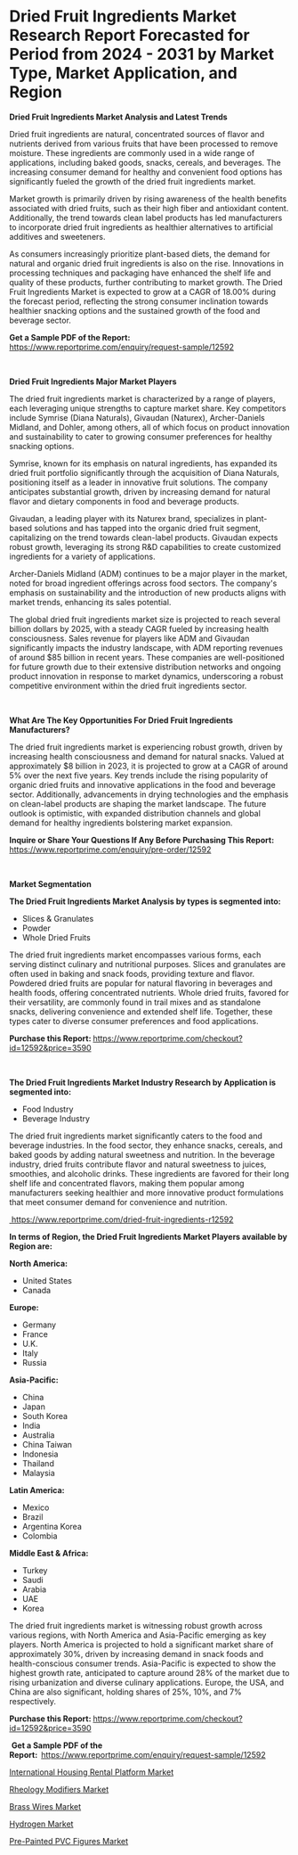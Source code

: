 <p><h1>Dried Fruit Ingredients Market Research Report Forecasted for Period from 2024 -  2031 by Market Type, Market Application, and Region</h1></p><p><strong>Dried Fruit Ingredients Market Analysis and Latest Trends</strong></p>
<p><p>Dried fruit ingredients are natural, concentrated sources of flavor and nutrients derived from various fruits that have been processed to remove moisture. These ingredients are commonly used in a wide range of applications, including baked goods, snacks, cereals, and beverages. The increasing consumer demand for healthy and convenient food options has significantly fueled the growth of the dried fruit ingredients market.</p><p>Market growth is primarily driven by rising awareness of the health benefits associated with dried fruits, such as their high fiber and antioxidant content. Additionally, the trend towards clean label products has led manufacturers to incorporate dried fruit ingredients as healthier alternatives to artificial additives and sweeteners. </p><p>As consumers increasingly prioritize plant-based diets, the demand for natural and organic dried fruit ingredients is also on the rise. Innovations in processing techniques and packaging have enhanced the shelf life and quality of these products, further contributing to market growth. The Dried Fruit Ingredients Market is expected to grow at a CAGR of 18.00% during the forecast period, reflecting the strong consumer inclination towards healthier snacking options and the sustained growth of the food and beverage sector.</p></p>
<p><strong>Get a Sample PDF of the Report:&nbsp;</strong> <a href="https://www.reportprime.com/enquiry/request-sample/12592">https://www.reportprime.com/enquiry/request-sample/12592</a></p>
<p>&nbsp;</p>
<p><strong>Dried Fruit Ingredients Major Market Players</strong></p>
<p><p>The dried fruit ingredients market is characterized by a range of players, each leveraging unique strengths to capture market share. Key competitors include Symrise (Diana Naturals), Givaudan (Naturex), Archer-Daniels Midland, and Dohler, among others, all of which focus on product innovation and sustainability to cater to growing consumer preferences for healthy snacking options.</p><p>Symrise, known for its emphasis on natural ingredients, has expanded its dried fruit portfolio significantly through the acquisition of Diana Naturals, positioning itself as a leader in innovative fruit solutions. The company anticipates substantial growth, driven by increasing demand for natural flavor and dietary components in food and beverage products.</p><p>Givaudan, a leading player with its Naturex brand, specializes in plant-based solutions and has tapped into the organic dried fruit segment, capitalizing on the trend towards clean-label products. Givaudan expects robust growth, leveraging its strong R&D capabilities to create customized ingredients for a variety of applications.</p><p>Archer-Daniels Midland (ADM) continues to be a major player in the market, noted for broad ingredient offerings across food sectors. The company's emphasis on sustainability and the introduction of new products aligns with market trends, enhancing its sales potential.</p><p>The global dried fruit ingredients market size is projected to reach several billion dollars by 2025, with a steady CAGR fueled by increasing health consciousness. Sales revenue for players like ADM and Givaudan significantly impacts the industry landscape, with ADM reporting revenues of around $85 billion in recent years. These companies are well-positioned for future growth due to their extensive distribution networks and ongoing product innovation in response to market dynamics, underscoring a robust competitive environment within the dried fruit ingredients sector.</p></p>
<p>&nbsp;</p>
<p><strong>What Are The Key Opportunities For Dried Fruit Ingredients Manufacturers?</strong></p>
<p><p>The dried fruit ingredients market is experiencing robust growth, driven by increasing health consciousness and demand for natural snacks. Valued at approximately $8 billion in 2023, it is projected to grow at a CAGR of around 5% over the next five years. Key trends include the rising popularity of organic dried fruits and innovative applications in the food and beverage sector. Additionally, advancements in drying technologies and the emphasis on clean-label products are shaping the market landscape. The future outlook is optimistic, with expanded distribution channels and global demand for healthy ingredients bolstering market expansion.</p></p>
<p><strong>Inquire or Share Your Questions If Any Before Purchasing This Report:</strong> <a href="https://www.reportprime.com/enquiry/pre-order/12592">https://www.reportprime.com/enquiry/pre-order/12592</a></p>
<p>&nbsp;</p>
<p><strong>Market Segmentation</strong></p>
<p><strong>The Dried Fruit Ingredients Market Analysis by types is segmented into:</strong></p>
<p><ul><li>Slices & Granulates</li><li>Powder</li><li>Whole Dried Fruits</li></ul></p>
<p><p>The dried fruit ingredients market encompasses various forms, each serving distinct culinary and nutritional purposes. Slices and granulates are often used in baking and snack foods, providing texture and flavor. Powdered dried fruits are popular for natural flavoring in beverages and health foods, offering concentrated nutrients. Whole dried fruits, favored for their versatility, are commonly found in trail mixes and as standalone snacks, delivering convenience and extended shelf life. Together, these types cater to diverse consumer preferences and food applications.</p></p>
<p><strong>Purchase this Report:&nbsp;</strong><a href="https://www.reportprime.com/checkout?id=12592&price=3590">https://www.reportprime.com/checkout?id=12592&price=3590</a></p>
<p>&nbsp;</p>
<p><strong>The Dried Fruit Ingredients Market Industry Research by Application is segmented into:</strong></p>
<p><ul><li>Food Industry</li><li>Beverage Industry</li></ul></p>
<p><p>The dried fruit ingredients market significantly caters to the food and beverage industries. In the food sector, they enhance snacks, cereals, and baked goods by adding natural sweetness and nutrition. In the beverage industry, dried fruits contribute flavor and natural sweetness to juices, smoothies, and alcoholic drinks. These ingredients are favored for their long shelf life and concentrated flavors, making them popular among manufacturers seeking healthier and more innovative product formulations that meet consumer demand for convenience and nutrition.</p></p>
<p><a href="https://www.reportprime.com/dried-fruit-ingredients-r12592">&nbsp;https://www.reportprime.com/dried-fruit-ingredients-r12592</a></p>
<p><strong>In terms of Region, the Dried Fruit Ingredients Market Players available by Region are:</strong></p>
<p>
    <p> <strong> North America: </strong>
        <ul>
            <li>United States</li>
            <li>Canada</li>
        </ul>
        </p> 
    <p> <strong> Europe: </strong>
        <ul>
            <li>Germany</li>
            <li>France</li>
            <li>U.K.</li>
            <li>Italy</li>
            <li>Russia</li>
        </ul>
        </p> 
    <p> <strong> Asia-Pacific: </strong>
        <ul>
            <li>China</li>
            <li>Japan</li>
            <li>South Korea</li>
            <li>India</li>
            <li>Australia</li>
            <li>China Taiwan</li>
            <li>Indonesia</li>
            <li>Thailand</li>
            <li>Malaysia</li>
        </ul>
        </p> 
    <p> <strong> Latin America: </strong>
        <ul>
            <li>Mexico</li>
            <li>Brazil</li>
            <li>Argentina Korea</li>
            <li>Colombia</li>
        </ul>
        </p> 
    <p> <strong> Middle East & Africa: </strong>
        <ul>
            <li>Turkey</li>
            <li>Saudi</li>
            <li>Arabia</li>
            <li>UAE</li>
            <li>Korea</li>
        </ul>
    </p>
    </p>
<p><p>The dried fruit ingredients market is witnessing robust growth across various regions, with North America and Asia-Pacific emerging as key players. North America is projected to hold a significant market share of approximately 30%, driven by increasing demand in snack foods and health-conscious consumer trends. Asia-Pacific is expected to show the highest growth rate, anticipated to capture around 28% of the market due to rising urbanization and diverse culinary applications. Europe, the USA, and China are also significant, holding shares of 25%, 10%, and 7% respectively.</p></p>
<p><strong>Purchase this Report: </strong><a href="https://www.reportprime.com/checkout?id=12592&price=3590">https://www.reportprime.com/checkout?id=12592&price=3590</a></p>
<p>&nbsp;<strong>Get a Sample PDF of the Report:&nbsp;&nbsp;</strong><a href="https://www.reportprime.com/enquiry/request-sample/12592">https://www.reportprime.com/enquiry/request-sample/12592</a></p>
<p><strong></strong></p>
<p><p><a href="https://issuu.com/reportprime-2/docs/international-housing-rental-platfo_3391ff5d99ac38">International Housing Rental Platform Market</a></p><p><a href="https://www.linkedin.com/pulse/global-rheology-modifiers-market-focus-product-type-organic-nzhmc?trackingId=hitw3090SP68vcHGu2K0Fw%3D%3D">Rheology Modifiers Market</a></p><p><a href="https://medium.com/@hernandezdorothy026/insights-into-the-brass-wires-market-size-which-is-expanding-with-a-4-9-cagr-from-2024-2031-f38e1bce1eff">Brass Wires Market</a></p><p><a href="https://www.linkedin.com/pulse/hydrogen-market-share-size-trends-industry-analysis-ntpve?trackingId=CiAJ8N%2B%2BS8a9ir%2Bj74kTjQ%3D%3D">Hydrogen Market</a></p><p><a href="https://issuu.com/reportprime-2/docs/pre-painted-pvc-figures-market-size_9d916878be99b7">Pre-Painted PVC Figures Market</a></p></p>